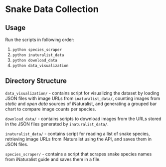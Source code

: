 # Snake Data Collection

## Usage
Run the scripts in following order:
1. `python species_scraper`
2. `python inaturalist_data`
3. `python download_data`
4. `python data_visualization`

## Directory Structure
`data_visualization/` - contains script for visualizing the dataset by loading JSON files with image URLs from `inaturalist_data/`, counting images from *static* and *open data* sources of iNaturalist, and generating a grouped bar chart to compare image counts per species.

`download_data/` - contains scripts to download images from the URLs stored in the JSON files generated by `inaturalist_data/`.

`inaturalist_data/` - contains script for reading a list of snake species, retrieving image URLs from iNaturalist using the API, and saves them in JSON files.

`species_scraper/` - contains a script that scrapes snake species names from iNaturalist guide and saves them in a file.

